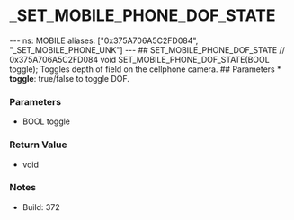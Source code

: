 # _SET_MOBILE_PHONE_DOF_STATE

--- ns: MOBILE aliases: ["0x375A706A5C2FD084", "_SET_MOBILE_PHONE_UNK"] --- ## SET_MOBILE_PHONE_DOF_STATE  // 0x375A706A5C2FD084 void SET_MOBILE_PHONE_DOF_STATE(BOOL toggle);  Toggles depth of field on the cellphone camera.  ## Parameters * **toggle**: true/false to toggle DOF.

### Parameters
* BOOL toggle

### Return Value
* void

### Notes
* Build: 372

